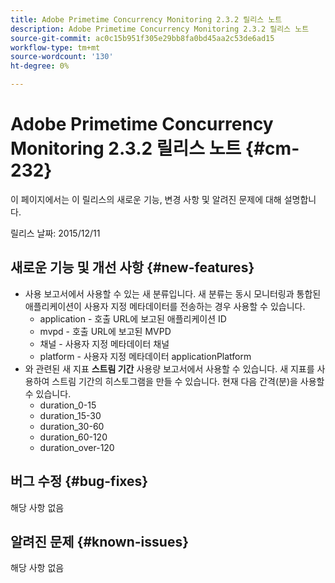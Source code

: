 ```yaml
---
title: Adobe Primetime Concurrency Monitoring 2.3.2 릴리스 노트
description: Adobe Primetime Concurrency Monitoring 2.3.2 릴리스 노트
source-git-commit: ac0c15b951f305e29bb8fa0bd45aa2c53de6ad15
workflow-type: tm+mt
source-wordcount: '130'
ht-degree: 0%

---
```



# Adobe Primetime Concurrency Monitoring 2.3.2 릴리스 노트 {#cm-232}

이 페이지에서는 이 릴리스의 새로운 기능, 변경 사항 및 알려진 문제에 대해 설명합니다.

릴리스 날짜: 2015/12/11

## 새로운 기능 및 개선 사항 {#new-features}

* 사용 보고서에서 사용할 수 있는 새 분류입니다. 새 분류는 동시 모니터링과 통합된 애플리케이션이 사용자 지정 메타데이터를 전송하는 경우 사용할 수 있습니다.
   * application - 호출 URL에 보고된 애플리케이션 ID
   * mvpd - 호출 URL에 보고된 MVPD
   * 채널 - 사용자 지정 메타데이터 채널
   * platform - 사용자 지정 메타데이터 applicationPlatform
* 와 관련된 새 지표 **스트림 기간** 사용량 보고서에서 사용할 수 있습니다. 새 지표를 사용하여 스트림 기간의 히스토그램을 만들 수 있습니다. 현재 다음 간격(분)을 사용할 수 있습니다.
   * duration_0-15
   * duration_15-30
   * duration_30-60
   * duration_60-120
   * duration_over-120

## 버그 수정 {#bug-fixes}

해당 사항 없음

## 알려진 문제 {#known-issues}

해당 사항 없음
